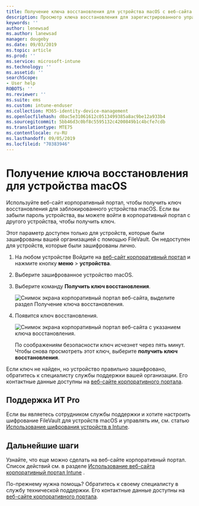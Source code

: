```yaml
---
title: Получение ключа восстановления для устройства macOS с веб-сайта Корпоративный портал Intune
description: Просмотр ключа восстановления для зарегистрированного управляемого устройства macOS.
keywords: ''
author: lenewsad
ms.author: lanewsad
manager: dougeby
ms.date: 09/03/2019
ms.topic: article
ms.prod: ''
ms.service: microsoft-intune
ms.technology: ''
ms.assetid: ''
searchScope:
- User help
ROBOTS: ''
ms.reviewer: ''
ms.suite: ems
ms.custom: intune-enduser
ms.collection: M365-identity-device-management
ms.openlocfilehash: d0ac5e31061612c0513499385a8ac9be12a933b4
ms.sourcegitcommit: 5bb46d3c0bf8c5595132c4200849b1c4bcfe7cdb
ms.translationtype: MTE75
ms.contentlocale: ru-RU
ms.lasthandoff: 09/05/2019
ms.locfileid: "70383946"
---
```

# <a name="get-a-recovery-key-for-a-macos-device"></a>Получение ключа восстановления для устройства macOS 
Используйте веб-сайт корпоративный портал, чтобы получить ключ восстановления для заблокированного устройства macOS. Если вы забыли пароль устройства, вы можете войти в корпоративный портал с другого устройства, чтобы получить ключ.  

Этот параметр доступен только для устройств, которые были зашифрованы вашей организацией с помощью FileVault. Он недоступен для устройств, которые были зашифрованы лично. 

1. На любом устройстве Войдите на [веб-сайт корпоративный портал](https://portal.manage.microsoft.com) и нажмите кнопку **меню** > **устройства**.  
2. Выберите зашифрованное устройство macOS.  
3. Выберите команду **Получить ключ восстановления**.  

    ![Снимок экрана корпоративный портал веб-сайта, выделите раздел Получение ключа восстановления.](./media/1907-recovery2-cpweb-intune.PNG)  
    
1. Появится ключ восстановления.   

    ![Снимок экрана корпоративный портал веб-сайта с указанием ключа восстановления.](./media/1907-recovery-cpweb-intune.PNG)  

    По соображениям безопасности ключ исчезнет через пять минут. Чтобы снова просмотреть этот ключ, выберите **получить ключ восстановления**.

Если ключ не найден, но устройство правильно зашифровано, обратитесь к специалисту службы поддержки вашей организации. Его контактные данные доступны на [веб-сайте корпоративного портала](https://go.microsoft.com/fwlink/?linkid=2010980).  

## <a name="it-pro-support"></a>Поддержка ИТ Pro  
Если вы являетесь сотрудником службы поддержки и хотите настроить шифрование FileVault для устройств macOS и управлять им, см. статью [Использование шифрования устройств в Intune](https://docs.microsoft.com/intune/encrypt-devices).    

## <a name="next-steps"></a>Дальнейшие шаги  
Узнайте, что еще можно сделать на веб-сайте корпоративный портал. Список действий см. в разделе [Использование веб-сайта корпоративный портал Intune](using-the-intune-company-portal-website.md) .  

По-прежнему нужна помощь? Обратитесь к своему специалисту в службу технической поддержки. Его контактные данные доступны на [веб-сайте корпоративного портала](https://go.microsoft.com/fwlink/?linkid=2010980).  
